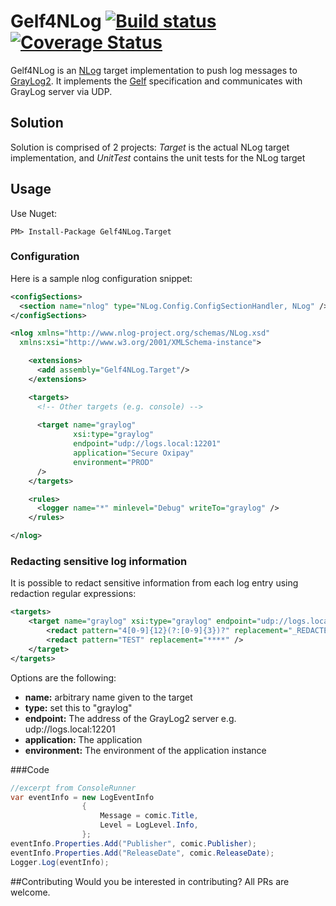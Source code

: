 # Gelf4NLog [![Build status](https://ci.appveyor.com/api/projects/status/pb6q928iay96pyop?svg=true)](https://ci.appveyor.com/project/Certegy/gelf4nlog) [![Coverage Status](https://coveralls.io/repos/github/Certegy/Gelf4NLog/badge.svg?branch=master)](https://coveralls.io/github/Certegy/Gelf4NLog?branch=master)

Gelf4NLog is an [NLog] target implementation to push log messages to [GrayLog2]. It implements the [Gelf] specification and communicates with GrayLog server via UDP.

## Solution
Solution is comprised of 2 projects: *Target* is the actual NLog target implementation, and *UnitTest* contains the unit tests for the NLog target
## Usage
Use Nuget:
```
PM> Install-Package Gelf4NLog.Target
```
### Configuration
Here is a sample nlog configuration snippet:
```xml
<configSections>
  <section name="nlog" type="NLog.Config.ConfigSectionHandler, NLog" />
</configSections>

<nlog xmlns="http://www.nlog-project.org/schemas/NLog.xsd"
  xmlns:xsi="http://www.w3.org/2001/XMLSchema-instance">

	<extensions>
	  <add assembly="Gelf4NLog.Target"/>
	</extensions>

	<targets>
	  <!-- Other targets (e.g. console) -->
    
	  <target name="graylog" 
			  xsi:type="graylog" 
			  endpoint="udp://logs.local:12201" 
			  application="Secure Oxipay"
			  environment="PROD"
	  />
	</targets>

	<rules>
	  <logger name="*" minlevel="Debug" writeTo="graylog" />
	</rules>

</nlog>
```
### Redacting sensitive log information
It is possible to redact sensitive information from each log entry using redaction regular expressions:

```xml
<targets>
	<target name="graylog" xsi:type="graylog" endpoint="udp://logs.local:12201" application="Secure Oxipay" environment="PROD">
		<redact pattern="4[0-9]{12}(?:[0-9]{3})?" replacement="_REDACTED_" />
		<redact pattern="TEST" replacement="****" />
	</target>
</targets>
```

Options are the following:
* __name:__ arbitrary name given to the target
* __type:__ set this to "graylog"
* __endpoint:__ The address of the GrayLog2 server e.g. udp://logs.local:12201
* __application:__ The application
* __environment:__ The environment of the application instance

###Code
```c#
//excerpt from ConsoleRunner
var eventInfo = new LogEventInfo
    			{
					Message = comic.Title,
					Level = LogLevel.Info,
				};
eventInfo.Properties.Add("Publisher", comic.Publisher);
eventInfo.Properties.Add("ReleaseDate", comic.ReleaseDate);
Logger.Log(eventInfo);
```

[NLog]: http://nlog-project.org/
[GrayLog2]: https://www.graylog.org/
[Gelf]: http://docs.graylog.org/en/2.1/pages/gelf.html

##Contributing
Would you be interested in contributing? All PRs are welcome.
